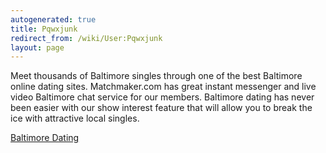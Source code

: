 ```yaml
---
autogenerated: true
title: Pqwxjunk
redirect_from: /wiki/User:Pqwxjunk
layout: page
---
```


Meet thousands of Baltimore singles through one of the best Baltimore
online dating sites. Matchmaker.com has great instant messenger and live
video Baltimore chat service for our members. Baltimore dating has never
been easier with our show interest feature that will allow you to break
the ice with attractive local singles.

[Baltimore
Dating](http://www.matchmaker.com/mm/dating/maryland-baltimore.htm)
